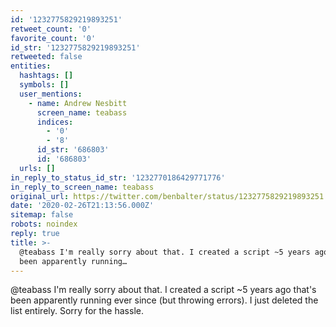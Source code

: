 ```yaml
---
id: '1232775829219893251'
retweet_count: '0'
favorite_count: '0'
id_str: '1232775829219893251'
retweeted: false
entities:
  hashtags: []
  symbols: []
  user_mentions:
    - name: Andrew Nesbitt
      screen_name: teabass
      indices:
        - '0'
        - '8'
      id_str: '686803'
      id: '686803'
  urls: []
in_reply_to_status_id_str: '1232770186429771776'
in_reply_to_screen_name: teabass
original_url: https://twitter.com/benbalter/status/1232775829219893251
date: '2020-02-26T21:13:56.000Z'
sitemap: false
robots: noindex
reply: true
title: >-
  @teabass I'm really sorry about that. I created a script ~5 years ago that's
  been apparently running…
---
```


@teabass I'm really sorry about that. I created a script ~5 years ago that's been apparently running ever since (but throwing errors). I just deleted the list entirely. Sorry for the hassle.